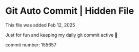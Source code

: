 # Git Auto Commit | Hidden File

This file was added Feb 12, 2025

Just for fun and keeping my daily git commit active 🤪

commit number: 155657
